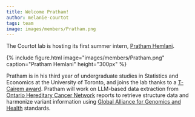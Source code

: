 ```yaml
---
title: Welcome Pratham!
author: melanie-courtot
tags: team
image: images/members/Pratham.png
---
```


The Courtot lab is hosting its first summer intern, [Pratham Hemlani](/members/pratham_hemlani.html).

{%
  include figure.html
  image="images/members/Pratham.png"
  caption="Pratham Hemlani"
  height="300px"
%} 

Pratham is in his third year of undergraduate studies in Statistics and Economics at the University of Toronto, and joins the lab thanks to a <a href='https://tcairem.utoronto.ca/news/t-cairem-announces-2024-cohort-summer-research-students'>T-Cairem award</a>. 
Pratham will work on LLM-based data extraction from <a href="https://ohcrn.ca/"> Ontario Hereditary Cancer Network</a> reports to retrieve structure data and harmonize variant information using <a href="https://www.ga4gh.org/"> Global Alliance for Genomics and Health</a> standards.